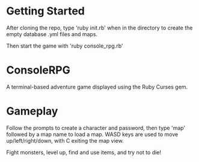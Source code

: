 # Getting Started

After cloning the repo, type 'ruby init.rb' when in the directory to create the empty database .yml files and maps.

Then start the game with 'ruby console_rpg.rb'

# ConsoleRPG

A terminal-based adventure game displayed using the Ruby Curses gem.

# Gameplay

Follow the prompts to create a character and password, then type 'map' followed by a map name to load a map.
WASD keys are used to move up/left/right/down, with C exiting the map view.

Fight monsters, level up, find and use items, and try not to die!
